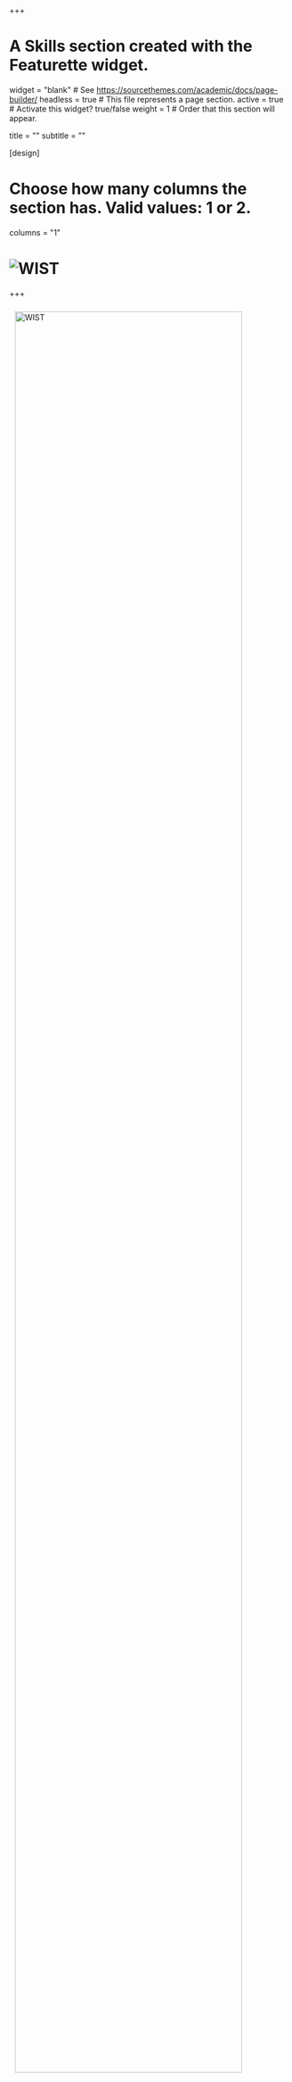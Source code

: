+++
# A Skills section created with the Featurette widget.
widget = "blank"  # See https://sourcethemes.com/academic/docs/page-builder/
headless = true  # This file represents a page section.
active = true  # Activate this widget? true/false
weight = 1  # Order that this section will appear.

title = ""
subtitle = ""

[design]
  # Choose how many columns the section has. Valid values: 1 or 2.
  columns = "1"

# ![WIST](img/WIST-acronym.png)

+++



<img alt = 'WIST' width='90%' src='img/WIST-acronym.png' style="margin:10px;"/> 

# **Women in Statistics**   
#### *Creating community to help women succeed*

Women in Statistics (WIST) has a mission to build community among all self-identifying women in statistics - including undergraduate women, graduate women, and female faculty at Northwestern. The organization to open to those within the Statistics Department as well as those who use statistics or data science, including Engineering, Math, and Quantitative Social Sciences.   WIST is set to increase representation of women in the field of statistics and to create outreach and professional development opportunities for women interested in statistics careers. WIST partners with a variety of organizations and seeks funding both within Northwestern and from external grants.   

